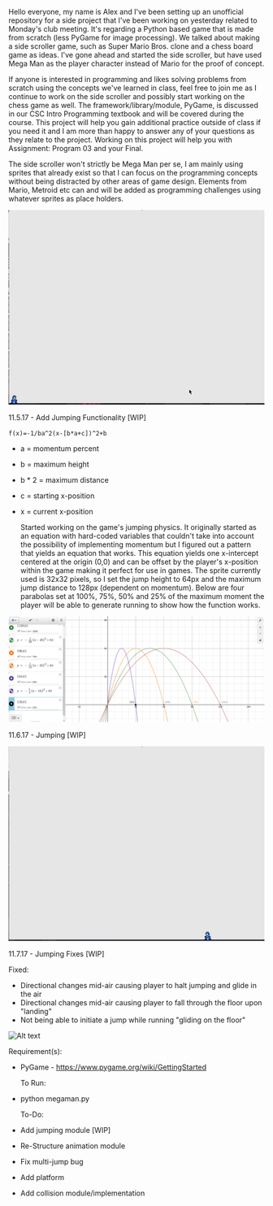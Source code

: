   Hello everyone, my name is Alex and I've been setting up an unofficial
repository for a side project that I've been working on yesterday related to
Monday's club meeting. It's regarding a Python based game that is made from
scratch (less PyGame for image processing). We talked about making a side
scroller game, such as Super Mario Bros. clone and a chess board game as ideas.
I've gone ahead and started the side scroller, but have used Mega Man as the
player character instead of Mario for the proof of concept.

  If anyone is interested in programming and likes solving problems from scratch
using the concepts we've learned in class, feel free to join me as I continue to
work on the side scroller and possibly start working on the chess game as well.
The framework/library/module, PyGame, is discussed in our CSC Intro Programming
textbook and will be covered during the course. This project will help you gain
additional practice outside of class if you need it and I am more than happy to
answer any of your questions as they relate to the project. Working on this
project will help you with Assignment: Program 03 and your Final.

  The side scroller won't strictly be Mega Man per se, I am mainly using sprites
that already exist so that I can focus on the programming concepts without being
distracted by other areas of game design. Elements from Mario, Metroid etc can
and will be added as programming challenges using whatever sprites as place
holders.

![Alt text](https://github.com/SecretKosmoNaut/MCGDC/blob/master/megaman/preview/11.3.17.2:20.gif)

  11.5.17 - Add Jumping Functionality [WIP]

    f(x)=-1/ba^2(x-[b*a+c])^2+b

* a = momentum percent
* b = maximum height
* b * 2 = maximum distance
* c = starting x-position
* x = current x-position

  Started working on the game's jumping physics. It originally started as an
equation with hard-coded variables that couldn't take into account the
possibility of implementing momentum but I figured out a pattern that yields
an equation that works. This equation yields one x-intercept centered at the
origin (0,0) and can be offset by the player's x-position within the game making
it perfect for use in games. The sprite currently used is 32x32 pixels, so I set
the jump height to 64px and the maximum jump distance to 128px (dependent on
momentum). Below are four parabolas set at 100%, 75%, 50% and 25% of the
maximum moment the player will be able to generate running to show how the
function works.

![Alt text](https://raw.githubusercontent.com/SecretKosmoNaut/MCGDC/master/megaman/preview/jumping_function.png)

  11.6.17 - Jumping [WIP]

  ![Alt text](https://github.com/SecretKosmoNaut/MCGDC/blob/master/megaman/preview/11.6.17.gif)


  11.7.17 - Jumping Fixes [WIP]

  Fixed:
  * Directional changes mid-air causing player to halt jumping and glide in the air
  * Directional changes mid-air causing player to fall through the floor upon "landing"
  * Not being able to initiate a jump while running "gliding on the floor"

  ![Alt text](https://github.com/SecretKosmoNaut/MCGDC/blob/master/megaman/preview/11.7.17.gif)

  Requirement(s):
* PyGame - https://www.pygame.org/wiki/GettingStarted

  To Run:
* python megaman.py

  To-Do:
* Add jumping module [WIP]
* Re-Structure animation module
* Fix multi-jump bug
* Add platform
* Add collision module/implementation
